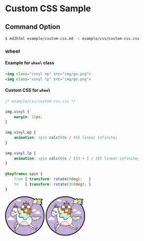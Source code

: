 # Custom CSS Sample

## Command Option

```bash
$ md2html example/custom-css.md -c example/css/custom-css.css
```

### wheel

#### Example for `wheel` class

```markdown
<img class="vinyl ep" src="img/go.png">
<img class="vinyl lp" src="img/go.png">
```

#### Custom CSS for `wheel`

```css
/* example/css/custom-css.css */

img.vinyl {
    margin: 12px;
}

img.vinyl.ep {
    animation: spin calc(60s / 45) linear infinite;
}

img.vinyl.lp {
    animation: spin calc(60s / (33 + 1 / 3)) linear infinite;
}

@keyframes spin {
    from { transform: rotate(0deg);   }
    to   { transform: rotate(360deg); }
}
```

<img class="vinyl ep" src="img/go.png">
<img class="vinyl lp" src="img/go.png">
<!-- dummy for avoid .markdown-body > :last-child { margin-bottom: 0 !important; } -->
<p/>
